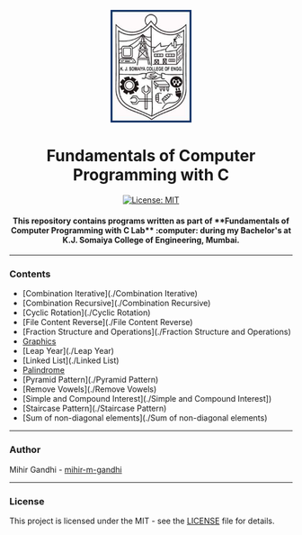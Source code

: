 <p align="center">
 <img height=200px src="./kjsce.jpg" alt="KJSCE">
</p>

<h1 align="center">Fundamentals of Computer Programming with C</h1>

<div align="center">

[![License: MIT](https://img.shields.io/badge/License-MIT-green.svg)](https://opensource.org/licenses/MIT)

<h4> This repository contains programs written as part of **Fundamentals of Computer Programming with C Lab**  :computer: during my Bachelor's at K.J. Somaiya College of Engineering, Mumbai.</h4>

</div>

------------------------------------------

### Contents

* [Combination Iterative](./Combination Iterative)
* [Combination Recursive](./Combination Recursive)
* [Cyclic Rotation](./Cyclic Rotation)
* [File Content Reverse](./File Content Reverse)
* [Fraction Structure and Operations](./Fraction Structure and Operations)
* [Graphics](./Graphics)
* [Leap Year](./Leap Year)
* [Linked List](./Linked List)
* [Palindrome](./Palindrome)
* [Pyramid Pattern](./Pyramid Pattern)
* [Remove Vowels](./Remove Vowels)
* [Simple and Compound Interest](./Simple and Compound Interest])
* [Staircase Pattern](./Staircase Pattern)
* [Sum of non-diagonal elements](./Sum of non-diagonal elements)

------------------------------------------
### Author
Mihir Gandhi - [mihir-m-gandhi](https://github.com/mihir-m-gandhi)

------------------------------------------
### License
This project is licensed under the MIT - see the [LICENSE](./LICENSE) file for details.

